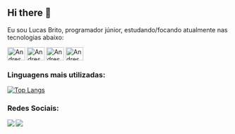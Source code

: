 ## Hi there 👋

Eu sou Lucas Brito, programador júnior, estudando/focando atualmente nas tecnologias abaixo:
<br>

<img align="center" alt="Andressa-html" height="30" width="40" src="https://cdn.jsdelivr.net/gh/devicons/devicon/icons/html5/html5-original.svg"/> <img align="center" alt="Andressa-html" height="30" width="40" src="https://cdn.jsdelivr.net/gh/devicons/devicon/icons/css3/css3-original.svg"/> <img align="center" alt="Andressa-html" height="30" width="40" src="https://cdn.jsdelivr.net/gh/devicons/devicon/icons/javascript/javascript-original.svg"/> <img align="center" alt="Andressa-html" height="30" width="40" src="https://cdn.jsdelivr.net/gh/devicons/devicon/icons/react/react-original.svg"/>
  
<h3>Linguagens mais utilizadas:</h3>


[![Top Langs](https://github-readme-stats.vercel.app/api/top-langs/?username=lucassbrito&layout=compact)](https://github.com/USERNAME/github-readme-stats)

<b>

<h3>Redes Sociais:</h3>

<img src="https://img.shields.io/badge/LinkedIn-0077B5?style=for-the-badge&logo=linkedin&logoColor=white" href="https://www.linkedin.com/in/lucas-brito-568939a6/"> <img src="https://img.shields.io/badge/Instagram-E4405F?style=for-the-badge&logo=instagram&logoColor=white" href="https://www.instagram.com/_britolucas_/">



